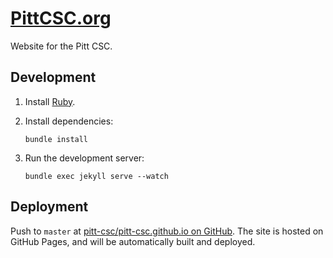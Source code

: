 [PittCSC.org](http://pittcsc.org)
=================================

Website for the Pitt CSC.


Development
-----------

1.  Install [Ruby](https://ruby-lang.org).

2.  Install dependencies:

    ```
    bundle install
    ```

3.  Run the development server:

    ```
    bundle exec jekyll serve --watch
    ```


Deployment
----------

Push to `master` at [pitt-csc/pitt-csc.github.io on GitHub](https://github.com/Pitt-CSC/pitt-csc.github.io).  The site is hosted on GitHub Pages, and will be automatically built and deployed.
